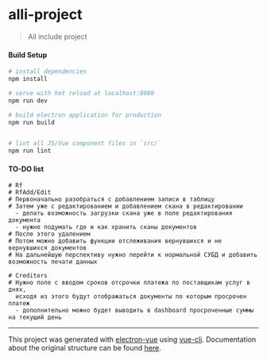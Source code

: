 # alli-project

> All include project

#### Build Setup

``` bash
# install dependencies
npm install

# serve with hot reload at localhost:9080
npm run dev

# build electron application for production
npm run build


# lint all JS/Vue component files in `src/`
npm run lint

```

#### TO-DO list

```
# Rf
# RfAdd/Edit
# Первоначально разобраться с добавлением записи в таблицу
# Затем уже с редактированием и добавлением скана в редактировании
  - делать возможность загрузки скана уже в поле редактирования документа
  - нужно подумать где и как хранить сканы документов
# После этого удалением
# Потом можно добавить функции отслеживания вернувшихся и не вернувшихся документов
# На дальнейшую перспективу нужно перейти к нормальной СУБД и добавить возможность печати данных
```

```
# Creditors
# Нужно поле с вводом сроков отсрочки платежа по поставщикам услуг в днях,
  исходя из этого будут отображаться документы по которым просрочен платеж
  - дополнительно можно будет выводить в dashboard просроченные суммы на текущий день
```
---

This project was generated with [electron-vue](https://github.com/SimulatedGREG/electron-vue) using [vue-cli](https://github.com/vuejs/vue-cli). Documentation about the original structure can be found [here](https://simulatedgreg.gitbooks.io/electron-vue/content/index.html).